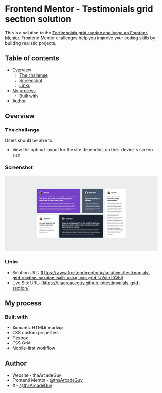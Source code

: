 # Frontend Mentor - Testimonials grid section solution

This is a solution to the [Testimonials grid section challenge on Frontend Mentor](https://www.frontendmentor.io/challenges/testimonials-grid-section-Nnw6J7Un7). Frontend Mentor challenges help you improve your coding skills by building realistic projects. 

## Table of contents

- [Overview](#overview)
  - [The challenge](#the-challenge)
  - [Screenshot](#screenshot)
  - [Links](#links)
- [My process](#my-process)
  - [Built with](#built-with)
- [Author](#author)

## Overview

### The challenge

Users should be able to:

- View the optimal layout for the site depending on their device's screen size

### Screenshot

![](images/testimonials-grid-section.png)

### Links

- Solution URL: (https://www.frontendmentor.io/solutions/testimonials-grid-section-solution-built-using-css-grid-UVxkrHGfhl)
- Live Site URL: (https://thaarcadeguy.github.io/testimonials-grid-section/)

## My process

### Built with

- Semantic HTML5 markup
- CSS custom properties
- Flexbox
- CSS Grid
- Mobile-first workflow

## Author

- Website - [thaArcadeGuy](https://thaarcadeguy.github.io/social-links-profile/)
- Frontend Mentor - [@thaArcadeGuy](https://www.frontendmentor.io/profile/thaarcadeguy)
- X - [@thaArcadeGuy](https://www.x.com/thaarcadeguy)

